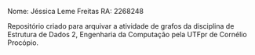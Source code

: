 Nome: Jéssica Leme Freitas RA: 2268248

Repositório criado para arquivar a atividade de grafos da disciplina de Estrutura de Dados 2, Engenharia da Computação pela UTFpr de Cornélio Procópio.
